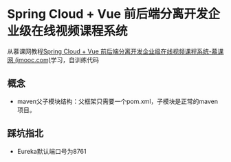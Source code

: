 # Spring Cloud + Vue 前后端分离开发企业级在线视频课程系统
从慕课网教程[Spring Cloud + Vue 前后端分离开发企业级在线视频课程系统-慕课网 (imooc.com)](https://coding.imooc.com/class/416.html)学习，自训练代码

## 概念

- maven父子模块结构：父框架只需要一个pom.xml，子模块是正常的maven项目。

## 踩坑指北

- Eureka默认端口号为8761
